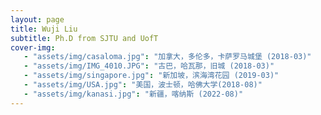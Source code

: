 ```yaml
---
layout: page
title: Wuji Liu
subtitle: Ph.D from SJTU and UofT
cover-img:
   - "assets/img/casaloma.jpg": "加拿大，多伦多，卡萨罗马城堡 (2018-03)"
   - "assets/img/IMG_4010.JPG": "古巴，哈瓦那，旧城 (2018-03)"
   - "assets/img/singapore.jpg": "新加坡，滨海湾花园 (2019-03)"
   - "assets/img/USA.jpg": "美国，波士顿，哈佛大学(2018-08)"
   - "assets/img/kanasi.jpg": "新疆，喀纳斯 (2022-08)"
---
```

